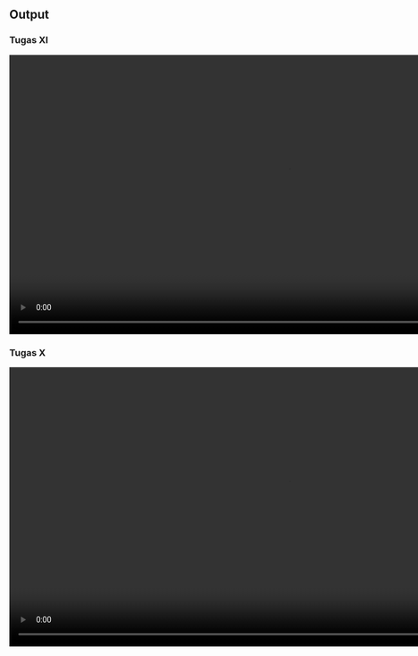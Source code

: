 ## Output

### Tugas XI

<video width="1000" height="500" controls>
  <source src="video/demo_1.mov" type="video/mp4">
</video>
<br>

### Tugas X

<video width="1000" height="500" controls>
  <source src="video/demo.mov" type="video/mp4">
</video>


